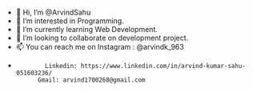 - 👋 Hi, I’m @ArvindSahu
- 👀 I’m interested in Programming.
- 🌱 I’m currently learning Web Development.
- 💞️ I’m looking to collaborate on development project.
- 📫 You can reach me on Instagram : @arvindk_963
-             Linkedin: https://www.linkedin.com/in/arvind-kumar-sahu-051603236/
            Gmail: arvind1700268@gmail.com
